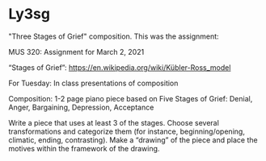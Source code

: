 # Ly3sg
"Three Stages of Grief" composition.  This was the assignment:

MUS 320:  Assignment for March 2, 2021

“Stages of Grief”: https://en.wikipedia.org/wiki/Kübler-Ross_model

For Tuesday: In class presentations of composition

Composition: 
1-2 page piano piece based on Five Stages of Grief:
Denial, Anger, Bargaining, Depression, Acceptance

Write a piece that uses at least 3 of the stages.
Choose several transformations and categorize them (for instance, beginning/opening, climatic, ending, contrasting).
Make a “drawing” of the piece and place the motives within the framework of the drawing.
